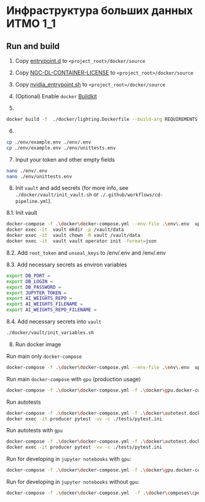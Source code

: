 # Инфраструктура больших данных ИТМО 1_1



## Run and build

1. Copy [entrypoint.d](https://gitlab.com/nvidia/container-images/cuda/-/tree/master/entrypoint.d) to `<project_root>/docker/source`
2. Copy [NGC-DL-CONTAINER-LICENSE](https://gitlab.com/nvidia/container-images/cuda/-/blob/master/NGC-DL-CONTAINER-LICENSE) to `<project_root>/docker/source`
3. Copy [nvidia_entrypoint.sh](https://gitlab.com/nvidia/container-images/cuda/-/blob/master/nvidia_entrypoint.sh) to `<project_root>/docker/source`
4. (Optional) Enable `docker` [Buildkit](https://docs.docker.com/build/buildkit/#:~:text=To%20use%20Docker%20BuildKit%20by,the%20following%20to%20the%20file)

5.
```bash
docker build -f  ./docker/lighting.Dockerfile --build-arg REQUIREMENTS_FILE=cu_12_2.txt . -t daniinxorchenabo/itmo_dl_labs-env:lighting-cu122-latest
```

6.
```bash
cp ./env/example.env ./env/.env
cp ./env/example.env ./env/unittests.env
```

7. Input your token and other empty fields
```bash
nano ./env/.env
nano ./env/unittests.env
```
8. Init `vault` and add secrets (for more info, see `./docker/vault/init_vault.sh` or `./.github/workflows/cd-pipeline.yml`).

8.1. Init vault
```bash
docker-compose -f .\docker\docker-compose.yml --env-file .\env\.env  up -d --build --force-recreate vault
docker exec -it  vault mkdir -p /vault/data
docker exec -it  vault chown -R vault /vault/data
docker exec -it  vault vault operator init -format=json 
```
8.2. Add `root_token` and `unseal_keys` to /env/.env and  /env/.env

8.3. Add necessary secrets as environ variables
```bash
export DB_PORT =
export DB_LOGIN =
export DB_PASSWORD =
export JUPYTER_TOKEN =
export AI_WEIGHTS_REPO =
export AI_WEIGHTS_FILENAME =
export AI_WEIGHTS_REPO_FILENAME =
```

8.4. Add necessary secrets into `vault`
```bash
./docker/vault/init_variables.sh
```

8. Run docker image

Run main only `docker-compose` 
```bash
docker-compose -f .\docker\docker-compose.yml --env-file .\env\.env  up -d --build --force-recreate
```

Run main `docker-compose` with `gpu` (production usage)
```bash
docker-compose -f .\docker\docker-compose.yml -f .\docker\gpu.docker-compose.yml  --env-file .\env\.env  up -d --build --force-recreate 
```

Run  autotests 
```bash
docker-compose -f .\docker\docker-compose.yml -f .\docker\autotest.docker-compose.yml  --env-file .\env\unittests.env  up -d --build --force-recreate 
docker exec -it producer pytest -vv -c ./tests/pytest.ini
```

Run autotests with `gpu`
```bash
docker-compose -f .\docker\docker-compose.yml -f .\docker\autotest.docker-compose.yml  -f .\docker\gpu.docker-compose.yml --env-file .\env\unittests.env  up -d --build --force-recreate 
docker exec -it producer pytest -vv -c ./tests/pytest.ini
```


Run for developing in `jupyter notebooks` with `gpu`:
```bash
docker-compose -f .\docker\docker-compose.yml -f .\docker\gpu.docker-compose.yml -f .\docker\composes\gpu.dev.docker-compose.yml --env-file .\env\.env  up -d --build --force-recreate
```

Run for developing in `jupyter notebooks` without `gpu`:
```bash
docker-compose -f .\docker\docker-compose.yml  -f .\docker\composes\cpu.dev.docker-compose.yml --env-file .\env\.env  up -d --build --force-recreate                         ```
```



